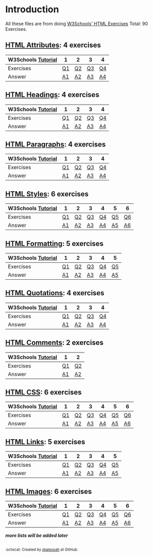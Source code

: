 # Introduction
All these files are from doing [W3Schools' HTML Exercises](https://www.w3schools.com/html/exercise.asp)
Total: 90 Exercises.

## [HTML Attributes](./HTML-Attributes): 4 exercises
| W3Schools [Tutorial](https://www.w3schools.com/html/html_attributes.asp) | 1 | 2 | 3 | 4 |
| :--- | --- | --- | --- | --- |
| Exercises | [Q1](https://www.w3schools.com/html/exercise.asp?filename=exercise_html_attributes1) | [Q2](https://www.w3schools.com/html/exercise.asp?filename=exercise_html_attributes2) | [Q3](https://www.w3schools.com/html/exercise.asp?filename=exercise_html_attributes3) | [Q4](https://www.w3schools.com/html/exercise.asp?filename=exercise_html_attributes4) |
| Answer | [A1](./HTML-Attributes/htAttributesE1.html) | [A2](./HTML-Attributes/htAttributesE2.html) | [A3](./HTML-Attributes/htAttributesE3.html) | [A4](./HTML-Attributes/htAttributesE4.html) |

## [HTML Headings](./HTML-Headings): 4 exercises
| W3Schools [Tutorial](https://www.w3schools.com/html/html_headings.asp) | 1 | 2 | 3 | 4 |
| :--- | --- | --- | --- | --- |
| Exercises | [Q1](https://www.w3schools.com/html/exercise.asp?filename=exercise_html_headings1) | [Q2](https://www.w3schools.com/html/exercise.asp?filename=exercise_html_headings2) | [Q3](https://www.w3schools.com/html/exercise.asp?filename=exercise_html_headings3) | [Q4](https://www.w3schools.com/html/exercise.asp?filename=exercise_html_headings4) |
| Answer | [A1](./HTML-Headings/htHeadingsE1.html) | [A2](./HTML-Headings/htHeadingsE2.html) | [A3](./HTML-Headings/htHeadingsE3.html) | [A4](./HTML-Headings/htHeadingsE4.html) |

## [HTML Paragraphs](./HTML-Paragraphs): 4 exercises
| W3Schools [Tutorial](https://www.w3schools.com/html/html_paragraphs.asp) | 1 | 2 | 3 | 4 |
| :--- | --- | --- | --- | --- |
| Exercises | [Q1](https://www.w3schools.com/html/exercise.asp?filename=exercise_html_paragraphs1) | [Q2](https://www.w3schools.com/html/exercise.asp?filename=exercise_html_paragraphs2) | [Q3](https://www.w3schools.com/html/exercise.asp?filename=exercise_html_paragraphs3) | [Q4](https://www.w3schools.com/html/exercise.asp?filename=exercise_html_paragraphs4) |
| Answer | [A1](./HTML-Paragraphs/htParagraphsE1.html) | [A2](./HTML-Paragraphs/htParagraphsE2.html) | [A3](./HTML-Paragraphs/htParagraphsE3.html) | [A4](./HTML-Paragraphs/htParagraphsE4.html) |

## [HTML Styles](./HTML-Styles): 6 exercises
| W3Schools [Tutorial](https://www.w3schools.com/html/html_styles.asp) | 1 | 2 | 3 | 4 | 5 | 6 |
| :--- | --- | --- | --- | --- | --- | --- |
| Exercises | [Q1](https://www.w3schools.com/html/exercise.asp?filename=exercise_html_styles1) | [Q2](https://www.w3schools.com/html/exercise.asp?filename=exercise_html_styles2) | [Q3](https://www.w3schools.com/html/exercise.asp?filename=exercise_html_styles3) | [Q4](https://www.w3schools.com/html/exercise.asp?filename=exercise_html_styles4) | [Q5](https://www.w3schools.com/html/exercise.asp?filename=exercise_html_styles5) | [Q6](https://www.w3schools.com/html/exercise.asp?filename=exercise_html_styles6) |
| Answer | [A1](./HTML-Styles/htStylesE1.html) | [A2](./HTML-Styles/htStylesE2.html) | [A3](./HTML-Styles/htStylesE3.html) | [A4](./HTML-Styles/htStylesE4.html) | [A5](./HTML-Styles/htStylesE5.html) | [A6](./HTML-Styles/htStylesE6.html) |

## [HTML Formatting](./HTML-Formatting): 5 exercises
| W3Schools [Tutorial](https://www.w3schools.com/html/html_formatting.asp) | 1 | 2 | 3 | 4 | 5 |
| :--- | --- | --- | --- | --- | --- |
| Exercises | [Q1](https://www.w3schools.com/html/exercise.asp?filename=exercise_html_formatting1) | [Q2](https://www.w3schools.com/html/exercise.asp?filename=exercise_html_formatting2) | [Q3](https://www.w3schools.com/html/exercise.asp?filename=exercise_html_formatting3) | [Q4](https://www.w3schools.com/html/exercise.asp?filename=exercise_html_formatting4) | [Q5](https://www.w3schools.com/html/exercise.asp?filename=exercise_html_formatting5) |
| Answer | [A1](./HTML-Formatting/htFormattingE1.html) | [A2](./HTML-Formatting/htFormattingE2.html) | [A3](./HTML-Formatting/htFormattingE3.html) | [A4](./HTML-Formatting/htFormattingE4.html) | [A5](./HTML-Formatting/htFormattingE5.html) |

## [HTML Quotations](./HTML-Quotations): 4 exercises
| W3Schools [Tutorial](https://www.w3schools.com/html/html_quotation_elements.asp) | 1 | 2 | 3 | 4 |
| :--- | --- | --- | --- | --- |
| Exercises | [Q1](https://www.w3schools.com/html/exercise.asp?filename=exercise_html_quotation_elements1) | [Q2](https://www.w3schools.com/html/exercise.asp?filename=exercise_html_quotation_elements2) | [Q3](https://www.w3schools.com/html/exercise.asp?filename=exercise_html_quotation_elements3) | [Q4](https://www.w3schools.com/html/exercise.asp?filename=exercise_html_quotation_elements4) |
| Answer | [A1](./HTML-Quotations/htQuotationsE1.html) | [A2](./HTML-Quotations/htQuotationsE2.html) | [A3](./HTML-Quotations/htQuotationsE3.html) | [A4](./HTML-Quotations/htQuotationsE4.html) |

## [HTML Comments](./HTML-Comments): 2 exercises
| W3Schools [Tutorial](https://www.w3schools.com/html/html_comments.asp) | 1 | 2 |
| :--- | --- | --- |
| Exercises | [Q1](https://www.w3schools.com/html/exercise.asp?filename=exercise_html_comments1) | [Q2](https://www.w3schools.com/html/exercise.asp?filename=exercise_html_comments2) |
| Answer | [A1](./HTML-Comments/htCommentsE1.html) | [A2](./HTML-Comments/htCommentsE2.html) |

## [HTML CSS](./HTML-CSS): 6 exercises
| W3Schools [Tutorial](https://www.w3schools.com/html/html_css.asp) | 1 | 2 | 3 | 4 | 5 | 6 |
| :--- | --- | --- | --- | --- | --- | --- |
| Exercises | [Q1](https://www.w3schools.com/html/exercise.asp?filename=exercise_html_css1) | [Q2](https://www.w3schools.com/html/exercise.asp?filename=exercise_html_css2) | [Q3](https://www.w3schools.com/html/exercise.asp?filename=exercise_html_css3) | [Q4](https://www.w3schools.com/html/exercise.asp?filename=exercise_html_css4) | [Q5](https://www.w3schools.com/html/exercise.asp?filename=exercise_html_css5) | [Q6](https://www.w3schools.com/html/exercise.asp?filename=exercise_html_css6) |
| Answer | [A1](./HTML-CSS/htCSSE1.html) | [A2](./HTML-CSS/htCSSE2.html) | [A3](./HTML-CSS/htCSSE3.html) | [A4](./HTML-CSS/htCSSE4.html) | [A5](./HTML-CSS/htCSSE5.html) | [A6](./HTML-CSS/htCSSE6.html) |

## [HTML Links](./HTML-Links): 5 exercises
| W3Schools [Tutorial](https://www.w3schools.com/html/html_links.asp) | 1 | 2 | 3 | 4 | 5 |
| :--- | --- | --- | --- | --- | --- |
| Exercises | [Q1](https://www.w3schools.com/html/exercise.asp?filename=exercise_html_links1) | [Q2](https://www.w3schools.com/html/exercise.asp?filename=exercise_html_links2) | [Q3](https://www.w3schools.com/html/exercise.asp?filename=exercise_html_links3) | [Q4](https://www.w3schools.com/html/exercise.asp?filename=exercise_html_links4) | [Q5](https://www.w3schools.com/html/exercise.asp?filename=exercise_html_links5) |
| Answer | [A1](./HTML-Links/htLinksE1.html) | [A2](./HTML-Links/htLinksE2.html) | [A3](./HTML-Links/htLinksE3.html) | [A4](./HTML-Links/htLinksE4.html) | [A5](./HTML-Links/htLinksE5.html) |

## [HTML Images](./HTML-Images): 6 exercises
| W3Schools [Tutorial](https://www.w3schools.com/html/html_images.asp) | 1 | 2 | 3 | 4 | 5 | 6 |
| :--- | --- | --- | --- | --- | --- | --- |
| Exercises | [Q1](https://www.w3schools.com/html/exercise.asp?filename=exercise_html_images1) | [Q2](https://www.w3schools.com/html/exercise.asp?filename=exercise_html_images2) | [Q3](https://www.w3schools.com/html/exercise.asp?filename=exercise_html_images3) | [Q4](https://www.w3schools.com/html/exercise.asp?filename=exercise_html_images4) | [Q5](https://www.w3schools.com/html/exercise.asp?filename=exercise_html_images5) | [Q6](https://www.w3schools.com/html/exercise.asp?filename=exercise_html_images6) |
| Answer | [A1](./HTML-Images/htImagesE1.html) | [A2](./HTML-Images/htImagesE2.html) | [A3](./HTML-Images/htImagesE3.html) | [A4](./HTML-Images/htImagesE4.html) | [A5](./HTML-Images/htImagesE5.html) | [A6](./HTML-Images/htImagesE6.html) |

***more lists will be added later***

##
<sup>:octocat: Created by [@alexoah](http://github.com/alexoah) at GitHub.</sup>